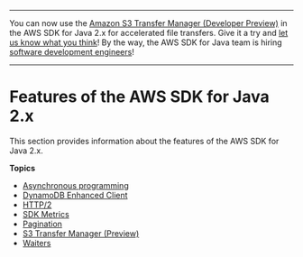 --------

You can now use the [Amazon S3 Transfer Manager \(Developer Preview\)](https://bit.ly/2WQebiP) in the AWS SDK for Java 2\.x for accelerated file transfers\. Give it a try and [let us know what you think](https://bit.ly/3zT1YYM)\! By the way, the AWS SDK for Java team is hiring [software development engineers](https://github.com/aws/aws-sdk-java-v2/issues/3156)\!

--------

# Features of the AWS SDK for Java 2\.x<a name="features"></a>

This section provides information about the features of the AWS SDK for Java 2\.x\.

**Topics**
+ [Asynchronous programming](asynchronous.md)
+ [DynamoDB Enhanced Client](dynamodb-enhanced-client.md)
+ [HTTP/2](http2.md)
+ [SDK Metrics](metrics.md)
+ [Pagination](pagination.md)
+ [S3 Transfer Manager \(Preview\)](transfer-manager.md)
+ [Waiters](waiters.md)